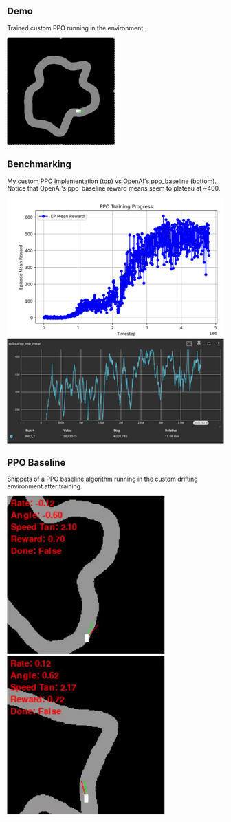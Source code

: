 ## Demo

Trained custom PPO running in the environment.

<img src="github/custom_run.gif" width="250" height="250"/>

## Benchmarking

My custom PPO implementation (top) vs OpenAI's ppo_baseline (bottom). Notice that OpenAI's ppo_baseline reward means seem to plateau at ~400.

![PPO Custom Training](github/ppo_custom_training.png)
![PPO Baseline Training](github/ppo_baseline_training.png)

## PPO Baseline

Snippets of a PPO baseline algorithm running in the custom drifting environment after training.

![PPO Baseline Test 1](github/ppo_baseline_1.gif)
![PPO Baseline Test 2](github/ppo_baseline_2.gif)